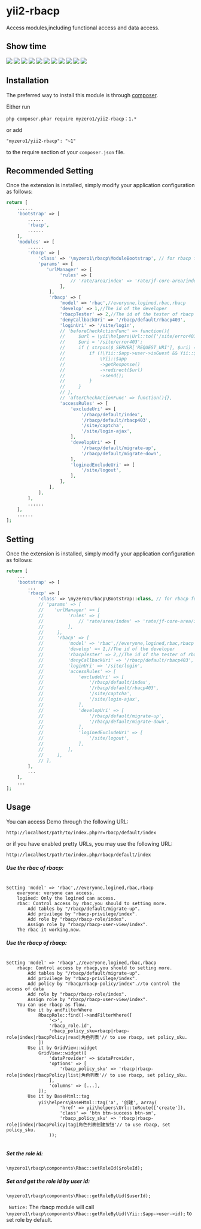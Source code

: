 yii2-rbacp
========================

Access modules,including functional access and data access.

Show time
------------

![](https://github.com/myzero1/show-time/blob/master/yii2-rbacp/screenshot/1.png)
![](https://github.com/myzero1/show-time/blob/master/yii2-rbacp/screenshot/2.png)
![](https://github.com/myzero1/show-time/blob/master/yii2-rbacp/screenshot/3.png)
![](https://github.com/myzero1/show-time/blob/master/yii2-rbacp/screenshot/4.png)
![](https://github.com/myzero1/show-time/blob/master/yii2-rbacp/screenshot/5.png)
![](https://github.com/myzero1/show-time/blob/master/yii2-rbacp/screenshot/6.png)
![](https://github.com/myzero1/show-time/blob/master/yii2-rbacp/screenshot/7.png)
![](https://github.com/myzero1/show-time/blob/master/yii2-rbacp/screenshot/8.png)
![](https://github.com/myzero1/show-time/blob/master/yii2-rbacp/screenshot/9.png)
![](https://github.com/myzero1/show-time/blob/master/yii2-rbacp/screenshot/10.png)
![](https://github.com/myzero1/show-time/blob/master/yii2-rbacp/screenshot/11.png)

Installation
------------

The preferred way to install this module is through [composer](http://getcomposer.org/download/).

Either run

```
php composer.phar require myzero1/yii2-rbacp：1.*
```

or add

```
"myzero1/yii2-rbacp": "~1"
```

to the require section of your `composer.json` file.






Recommended Setting
-----

Once the extension is installed, simply modify your application configuration as follows:

```php
return [
    ......
    'bootstrap' => [
        ......
        'rbacp',
        ......
    ],
    'modules' => [
        ......
        'rbacp' => [
            'class' => '\myzero1\rbacp\ModuleBootstrap', // for rbacp function
            'params' => [
               'urlManager' => [
                    'rules' => [
                        // 'rate/area/index' => 'rate/jf-core-area/index',
                    ],
                ],
                'rbacp' => [
                    'model' => 'rbac',//everyone,logined,rbac,rbacp
                    'develop' => 1,//The id of the developer
                    'rbacpTester' => 2,//The id of the tester of rbacp
                    'denyCallbackUri' => '/rbacp/default/rbacp403',
                    'loginUri' => '/site/login',
                    // 'beforeCheckActionFunc' => function(){
                    //     $url = \yii\helpers\Url::to(['/site/error403','isLocked'=>1], true);
                    //     $uri = '/site/error403';
                    //     if ( strpos($_SERVER['REQUEST_URI'], $uri) === false) {
                    //         if (!\Yii::$app->user->isGuest && Yii::$app->user->identity->isLocked) {
                    //             \Yii::$app
                    //             ->getResponse()
                    //             ->redirect($url)
                    //             ->send();
                    //         }
                    //     }
                    // },
                    // 'afterCheckActionFunc' => function(){},
                    'accessRules' => [
                        'excludeUri' => [
                            '/rbacp/default/index',
                            '/rbacp/default/rbacp403',
                            '/site/captcha',
                            '/site/login-ajax',
                        ],
                        'developUri' => [
                            '/rbacp/default/migrate-up',
                            '/rbacp/default/migrate-down',
                        ],
                        'loginedExcludeUri' => [
                            '/site/logout',
                        ],
                    ],
                ],
            ],
        ],
        ......
    ],
    ......
];
```




Setting
-----

Once the extension is installed, simply modify your application configuration as follows:

```php
return [
    ...
    'bootstrap' => [
        ...
        'rbacp' => [
            'class' => \myzero1\rbacp\Bootstrap::class, // for rbacp function
            // 'params' => [
            //    'urlManager' => [
            //         'rules' => [
            //             // 'rate/area/index' => 'rate/jf-core-area/index',
            //         ],
            //     ],
            //     'rbacp' => [
            //         'model' => 'rbac',//everyone,logined,rbac,rbacp
            //         'develop' => 1,//The id of the developer
            //         'rbacpTester' => 2,//The id of the tester of rbacp
            //         'denyCallbackUri' => '/rbacp/default/rbacp403',
            //         'loginUri' => '/site/login',
            //         'accessRules' => [
            //             'excludeUri' => [
            //                 '/rbacp/default/index',
            //                 '/rbacp/default/rbacp403',
            //                 '/site/captcha',
            //                 '/site/login-ajax',
            //             ],
            //             'developUri' => [
            //                 '/rbacp/default/migrate-up',
            //                 '/rbacp/default/migrate-down',
            //             ],
            //             'loginedExcludeUri' => [
            //                 '/site/logout',
            //             ],
            //         ],
            //     ],
            // ],
        ],
        ...
    ],
    ...
];
```


Usage
-----



You can access Demo through the following URL:

```
http://localhost/path/to/index.php?r=rbacp/default/index
```

or if you have enabled pretty URLs, you may use the following URL:

```z1log
http://localhost/path/to/index.php/rbacp/default/index
```

##### Use the rbac of rbacp: #####

```

Setting 'model' => 'rbac',//everyone,logined,rbac,rbacp
    everyone: veryone can access.
    logined: Only the logined can access.
    rbac: Control access by rbac,you should to setting more.
        Add tables by "/rbacp/default/migrate-up".
        Add privilege by "rbacp-privilege/index".
        Add role by "rbacp/rbacp-role/index".
        Assign role by "rbacp/rbacp-user-view/index".
    The rbac it working,now.

```

##### Use the rbacp of rbacp: ##### 

```

Setting 'model' => 'rbacp',//everyone,logined,rbac,rbacp
    rbacp: Control access by rbacp,you should to setting more.
        Add tables by "/rbacp/default/migrate-up".
        Add privilege by "rbacp-privilege/index".
        Add policy by "rbacp/rbacp-policy/index".//to control the access of data
        Add role by "rbacp/rbacp-role/index".
        Assign role by "rbacp/rbacp-user-view/index".
    You can use rbacp as flow.
        Use it by andFilterWhere
            RbacpRole::find()->andFilterWhere([
                '<>', 
                'rbacp_role.id', 
                'rbacp_policy_sku=rbacp|rbacp-role|index|rbacpPolicy|read|角色列表'// to use rbacp, set policy_sku.
            ])
        Use it by GridView::widget
            GridView::widget([
                'dataProvider' => $dataProvider,
                'options' => [
                    'rbacp_policy_sku' => 'rbacp|rbacp-role|index|rbacpPolicy|list|角色列表'// to use rbacp, set policy_sku.
                ],
                'columns' => [...],
            ]);
        Use it by BaseHtml::tag
            yii\helpers\BaseHtml::tag('a', '创建', array(
                    'href' => yii\helpers\Url::toRoute(['create']),
                    'class' => 'btn btn-success btn-sm',
                    'rbacp_policy_sku' => 'rbacp|rbacp-role|index|rbacpPolicy|tag|角色列表创建按钮'// to use rbacp, set policy_sku.
                ));
            

```

##### Set the role id: ##### 

```
\myzero1\rbacp\components\Rbac::setRoleId($roleId);

```

##### Set and get the role id by user id: ##### 

```
\myzero1\rbacp\components\Rbac::getRoleByUid($userId);

```

` Notice:` The rbacp module will call ` \myzero1\rbacp\components\Rbac::getRoleByUid(\Yii::$app->user->id); ` to set role by default.